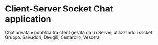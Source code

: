 <h1>Client-Server Socket Chat application</h1>

Chat privata e pubblica tra client gestita da un Server, utilizzando i socket.
<br>
Gruppo: Salvadori, Devigili, Cestarollo, Vescera
